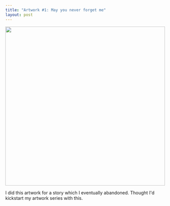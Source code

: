 ```yaml
---
title: "Artwork #1: May you never forget me"
layout: post
---
```


<img width="500vw" src="{{ site.url }}/assets/img/illustrations/1.PNG"/>

I did this artwork for a story which I eventually abandoned. Thought I'd kickstart my artwork series with this.

